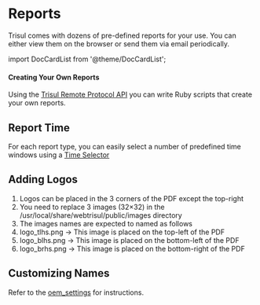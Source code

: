 # Reports

Trisul comes with dozens of pre-defined reports for your use. You can
 either view them on the browser or send them via email periodically.

import DocCardList from '@theme/DocCardList';

<DocCardList />



#### Creating Your Own Reports

Using the [Trisul Remote Protocol API](/docs/trp) you can write Ruby scripts that create your own reports.

## Report Time

For each report type, you can easily select a number of predefined time windows using a [Time Selector](/docs/ug/ui/elements#time-selector)

## Adding Logos

1. Logos can be placed in the 3 corners of the PDF except the top-right
2. You need to replace 3 images (32×32) in the /usr/local/share/webtrisul/public/images directory
3. The images names are expected to named as follows
4. logo_tlhs.png → This image is placed on the top-left of the PDF
5. logo_blhs.png → This image is placed on the bottom-left of the PDF
6. logo_brhs.png → This image is placed on the bottom-right of the PDF

## Customizing Names

Refer to the [oem_settings](/docs/ug/webadmin/customize) for instructions.